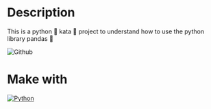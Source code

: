 # Description
This is a python 🐍 kata 🥋 project to understand how to use the python library pandas 🐼

![Github](https://github.com/zearkiatos/python-pandas-kata/actions/workflows/action.yml/badge.svg)

# Make with
[![Python](https://img.shields.io/badge/python-2b5b84?style=for-the-badge&logo=python&logoColor=white&labelColor=000000)]()